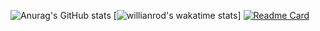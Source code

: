 ![Anurag's GitHub stats](https://github-readme-stats.vercel.app/api?username=Jaron-Wilson&show_icons=true)
[![willianrod's wakatime stats](https://github-readme-stats.vercel.app/api/wakatime?username=Jaron-Wilson)]
[![Readme Card](https://github-readme-stats.vercel.app/api/pin/?username=Jaron-Wilson&repo=github-readme-stats)](https://github.com/Jaron-Wilson/github-readme-stats)
